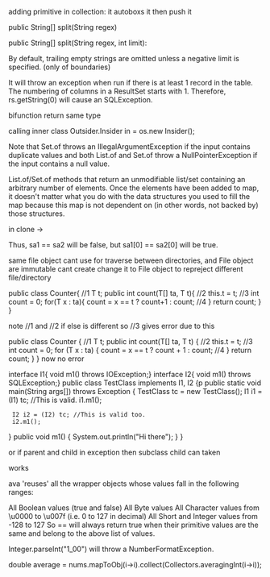 
adding primitive in collection: it autoboxs it then push it




public String[] split(String regex)

public String[] split(String regex, int limit):


By default, trailing empty strings are omitted unless a negative limit is specified. (only of boundaries)




It will throw an exception when run if there is at least 1 record in the table.
The numbering of columns in a ResultSet starts with 1. Therefore, rs.getString(0) will cause an SQLException.




bifunction return same type


calling inner class
Outsider.Insider in = os.new Insider();



Note that Set.of throws an IllegalArgumentException if the input contains duplicate values and both List.of and Set.of throw a NullPointerException if the input contains a null value.


List.of/Set.of methods that return an unmodifiable list/set containing an arbitrary number of elements.
Once the elements have been added to map, it doesn't matter what you do with the data structures you used to fill the map because this map is not dependent  on (in other words, not backed by) those structures.



in clone ->

Thus, sa1 == sa2 will be false, but sa1[0] == sa2[0] will be true.




same file object cant use for traverse between directories, and File object are immutable cant create change it to File object to repreject different file/directory





public class Counter<T>{  //1
    T t;
    public <T> int count(T[] ta, T t){  //2
        this.t = t;  //3
        int count = 0;
        for(T x : ta){
            count = x == t ? count+1 : count; //4
        }
        return count;
    }
}

note //1 and //2 if else is different
so //3 gives error due to this




public class Counter<T> {  //1
    T t;
    public int count(T[] ta, T t) {  //2
        this.t = t;  //3
        int count = 0;
        for (T x : ta) {
            count = x == t ? count + 1 : count; //4
        }
        return count;
    }
} 
now no error




interface I1{   void m1() throws IOException;}
interface I2{   void m1() throws SQLException;}
public class TestClass implements I1, I2
{p
   public static void main(String args[])  throws Exception
   {
     TestClass tc = new TestClass();
     I1 i1 = (I1) tc; //This is valid.
     i1.m1();

     I2 i2 = (I2) tc; //This is valid too.
     i2.m1();

   }
   public void m1()
   {
     System.out.println("Hi there");
   }
}

or if parent and child in exception then subclass child can taken


works

ava 'reuses' all the wrapper objects whose values fall in the following ranges:

All Boolean values (true and false)
All Byte values
All Character values from \u0000 to \u007f (i.e. 0 to 127 in decimal)
All Short and Integer values from -128 to 127
So ==  will always return true when their primitive values are the same and belong to the above list of values. 




Integer.parseInt("1_00") will throw a NumberFormatException.


double average = nums.mapToObj(i->i).collect(Collectors.averagingInt(i->i));


